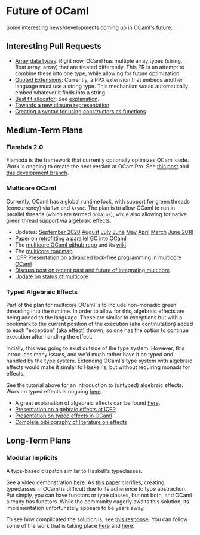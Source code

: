 # Future of OCaml

Some interesting news/developments coming up in OCaml's future:


## Interesting Pull Requests

* [Array data types](https://github.com/ocaml/ocaml/pull/616):
Right now, OCaml has multiple array types (string, float array, array) that are treated differently.
This PR is an attempt to combine these into one type, while allowing for future optimization.
* [Quoted Extensions](https://github.com/ocaml/ocaml/pull/8820):
Currently, a PPX extension that embeds another language must use a string type.
This mechanism would automatically embed whatever it finds into a string.
* [Best fit allocator](https://github.com/ocaml/ocaml/pull/8809):
  See [explanation](http://gallium.inria.fr/~scherer/doc/chameau-sur-le-plateau/2019-10-08-damien-doligez-major-allocator.org).
* [Towards a new closure representation](https://github.com/ocaml/ocaml/pull/8984)
* [Creating a syntax for using constructors as functions](https://github.com/ocaml/ocaml/pull/9005)

## Medium-Term Plans

### Flambda 2.0

Flambda is the framework that currently optionally optimizes OCaml code.
Work is ongoing to create the next version at OCamlPro.
See [this post](https://www.ocamlpro.com/2019/08/30/ocamlpros-compiler-team-work-update/)
and [this development branch](https://github.com/mshinwell/ocaml/tree/flambda2.0).

### Multicore OCaml

Currently, OCaml has a global runtime lock,
with support for green threads (concurrency) via `lwt` and `Async`.
The plan is to allow OCaml to run in parallel threads (which are termed `domains`),
while also allowing for native green thread support via algebraic effects.

* Updates: [September 2020](https://discuss.ocaml.org/t/multicore-ocaml-september-2020/6565)
[August](https://discuss.ocaml.org/t/multicore-ocaml-august-2020/6418)
[July](https://discuss.ocaml.org/t/multicore-ocaml-july-2020/6186/3)
[June](https://discuss.ocaml.org/t/multicore-ocaml-june-2020/6047)
[May](https://discuss.ocaml.org/t/multicore-ocaml-may-2020-update/5898)
[April](https://discuss.ocaml.org/t/multicore-update-april-2020-with-a-preprint-paper/5630)
[March](https://discuss.ocaml.org/t/multicore-ocaml-march-2020-update/5406)
[June 2018](https://discuss.ocaml.org/t/ocaml-multicore-report-on-a-june-2018-development-meeting-in-paris/2202)
* [Paper on retrofitting a parallel GC into OCaml](https://arxiv.org/abs/2004.11663)
* The [multicore OCaml github repo](https://github.com/ocamllabs/ocaml-multicore) and its [wiki](https://github.com/ocamllabs/ocaml-multicore/wiki).
* The [multicore roadmap](https://github.com/ocaml-multicore/ocaml-multicore/projects/3).
* [ICFP Presentation on advanced lock-free programming in multicore OCaml](https://www.youtube.com/watch?v=C0YkrerSNn0)
* [Discuss post on recent past and future of integrating multicore](https://discuss.ocaml.org/t/multicore-prerequisite-patches-appearing-in-released-ocaml-compilers-now/4408)
* [Update on status of multicore](https://discuss.ocaml.org/t/where-is-multicore-development-happening/4997/8)

### Typed Algebraic Effects

Part of the plan for multicore OCaml is to include non-monadic green threading into the runtime.
In order to allow for this, algebraic effects are being added to the language.
These are similar to exceptions but with a bookmark to the current position of the execution
(aka continutation) added to each "exception" (aka effect) thrown,
so one has the option to continue execution after handling the effect.

Initially, this was going to exist outside of the type system.
However, this introduces many issues, and we'd much rather have it be typed and handled by the
type system.
Extending OCaml's type system with algebraic effects would make it similar to Haskell's,
but without requiring monads for effects.

See the tutorial above for an introduction to (untyped) algebraic effects.
Work on typed effects is ongoing [here](https://github.com/lpw25/ocaml-typed-effects).

* A great explanation of algebraic effects can be found [here](https://github.com/ocamllabs/ocaml-effects-tutorial).
* [Presentation on algebraic effects at ICFP](https://www.youtube.com/watch?v=DNp3ifNpgPM)
* [Presentation on typed effects in OCaml](https://www.youtube.com/watch?v=0dAafhi-IuE)
* [Complete bibilography of literature on effects](https://github.com/yallop/effects-bibliography)

## Long-Term Plans

### Modular Implicits

A type-based dispatch similar to Haskell's typeclasses.

See a video demonstration [here](https://www.youtube.com/watch?v=3wVUXTd4WNc).
As [this paper](https://arxiv.org/pdf/1512.01895.pdf) clarifies,
creating typeclasses in OCaml is difficult due to its adherence to
type abstraction.
Put simply, you can have functors or type classes, but not both, and OCaml already has functors.
While the community eagerly awaits this solution, its implementation unfortunately appears to be years away.

To see how complicated the solution is, see [this response](https://discuss.ocaml.org/t/modular-implicits/144/18).
You can follow some of the work that is taking place [here](https://github.com/lpw25/implicits-module-system)
and [here](https://github.com/ocamllabs/ocaml-modular-implicits).
